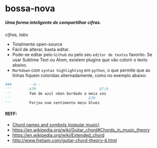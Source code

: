# bossa-nova

##### Uma forma inteligente de compartilhar cifras.

*cifras, tabs*

- Totalmente open-source
- Fácil de alterar, basta editar.
- Pode-se editar pelo `Github` ou pelo seu `editor de textos` favorito. Se usar Sublime Text ou Atom, existem plugins que vão colorir o texto abaixo.
- `Markdown` com `syntax highlighting` em `python`, o que permite que as linhas fiquem coloridas alternadamente, como no exemplo abaixo:

```py
###        --A--
'''        A7M                             B7/9
'''        Tom de azul néon bordado a meia voz
'''                                   D7M
'''        Forjou num sentimento meio blues
```

#### REFF:

- [Chord names and symbols (popular music)](https://en.wikipedia.org/wiki/Chord_names_and_symbols_(popular_music))
- https://en.wikipedia.org/wiki/Guitar_chord#Chords_in_music_theory
- https://en.wikipedia.org/wiki/Extended_chord
- http://www.fretjam.com/guitar-chord-theory-4.html
